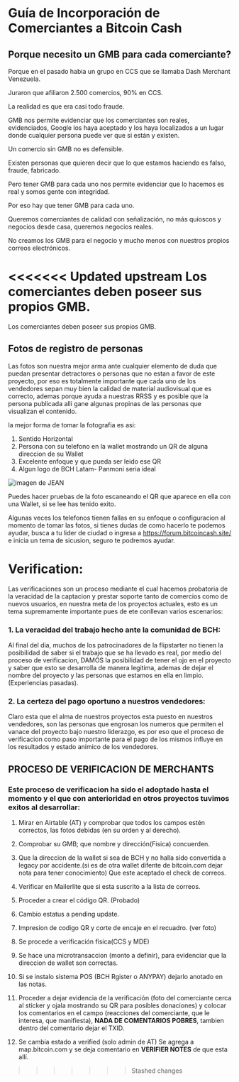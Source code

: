 
# Guía de Incorporación de Comerciantes a Bitcoin Cash

## Porque necesito un GMB para cada comerciante?

Porque en el pasado habia un grupo en CCS que se llamaba Dash Merchant Venezuela.

Juraron que afiliaron 2.500 comercios, 90% en CCS.

La realidad es que era casi todo fraude.

GMB nos permite evidenciar que los comerciantes son reales, evidenciados, Google los haya aceptado y los haya localizados a un lugar donde cualquier persona puede ver que si están y existen.

Un comercio sin GMB no es defensible.

Existen personas que quieren decir que lo que estamos haciendo es falso, fraude, fabricado.

Pero tener GMB para cada uno nos permite evidenciar que lo hacemos es real y somos gente con integridad.

Por eso hay que tener GMB para cada uno.


Queremos comerciantes de calidad con señalización, no más quioscos y negocios desde casa, queremos negocios reales.

No creamos los GMB para el negocio y mucho menos con nuestros propios correos electrónicos.

<<<<<<< Updated upstream
Los comerciantes deben poseer sus propios GMB.
=======
Los comerciantes deben poseer sus propios GMB.

## Fotos de registro de personas

Las fotos son nuestra mejor arma ante cualquier elemento de duda que puedan presentar detractores o personas que no estan a favor de este proyecto, por eso es totalmente importante que cada uno de los vendedores sepan muy bien la calidad de material audiovisual que es correcto, ademas porque ayuda a nuestras RRSS y es posible que la persona publicada alli gane algunas propinas de las personas que visualizan el contenido.


la mejor forma de tomar la fotografia es asi:

1. Sentido Horizontal
2. Persona con su telefono en la wallet mostrando un QR de alguna direccion de su Wallet
3. Excelente enfoque y que pueda ser leido ese QR
4. Algun logo de BCH Latam- Panmoni seria ideal


![imagen de JEAN](https://www.google.com.co/search?q=bitcoincash.site&hl=es-419&authuser=0&tbm=isch&sxsrf=ALeKk020bWmPk5S5GY0DHnJ15oD486j2yQ%3A1619618274646&source=hp&biw=1366&bih=657&ei=4mmJYNjUJLax5NoPk8ecoAE&oq=bitcoincash.site&gs_lcp=CgNpbWcQAzoECCMQJzoICAAQsQMQgwE6BQgAELEDOgIIADoECAAQHjoECAAQGDoGCAAQChAYUNQFWNYxYN04aABwAHgCgAHcBYgBtSySAQ0wLjEuNy4yLjMuMi4xmAEAoAEBqgELZ3dzLXdpei1pbWc&sclient=img&ved=0ahUKEwjYzbefjKHwAhW2GFkFHZMjBxQQ4dUDCAc&uact=5#imgrc=RtL4lJSv6jvB0M)


Puedes hacer pruebas de la foto escaneando el QR que aparece en ella con una Wallet, si se lee has tenido exito.

Algunas veces los telefonos tienen fallas en su enfoque o configuracion al momento de tomar las fotos, si tienes dudas de como hacerlo te podemos ayudar, busca a tu lider de ciudad o ingresa a https://forum.bitcoincash.site/ e inicia un tema de sicusion, seguro te podremos ayudar. 

# **Verification:**

Las verificaciones son un proceso mediante el cual hacemos probatoria de la veracidad de la captacion y prestar soporte tanto de comercios como de nuevos usuarios, en nuestra meta de los proyectos actuales, esto es un tema supremamente importante pues de ete conllevan varios escenarios:


### 1.  La veracidad del trabajo hecho ante la comunidad de BCH:
Al final del dia, muchos de los patrocinadores de la flipstarter no tienen la posibilidad de saber si el trabajo que se ha  llevado es real, por medio del proceso de verificacion, DAMOS la posibilidad de tener el ojo en el proyecto y saber que esto se desarrolla de manera legitima, ademas de dejar el nombre del proyecto y las personas que estamos en ella en limpio. (Experiencias pasadas).

### 2. La certeza del pago oportuno a nuestros vendedores:

Claro esta que el alma de nuestros proyectos esta puesto en nuestros vendedores, son las personas que engrosan los numeros que permiten el vanace del proyecto bajo nuestro liderazgo, es por eso que el proceso de verificacion como paso importante para el pago de los mismos influye en los resultados y estado animico de los vendedores.

## **PROCESO DE VERIFICACION DE MERCHANTS**

### Este proceso de verificacion ha sido el adoptado hasta el momento y el que con anterioridad en otros proyectos tuvimos exitos al desarrollar:


1. Mirar en Airtable (AT) y comprobar que todos los campos estén correctos, las fotos debidas (en su orden y al derecho).

2. Comprobar su GMB; que nombre y dirección(Fisica) concuerden.

3. Que la direccion de la wallet si sea de BCH y no halla sido convertida a legacy por accidente.(si es de otra wallet difente de bitcoin.com dejar nota para tener conocimiento)
Que este aceptado el check de correos.

4. Verificar en Mailerlite que si esta suscrito a la lista de correos.

5. Proceder a crear el código QR. (Probado)

6. Cambio estatus a pending update.
7. Impresion de codigo QR y corte de encaje en el recuadro. (ver foto)

8. Se procede a verificación física(CCS y MDE)

9. Se hace una microtransaccion (monto a definir), para evidenciar que la direccion de wallet son correctas.

10. Si se instalo sistema POS (BCH Rgister o ANYPAY) dejarlo anotado en las notas.

11. Proceder a dejar evidencia de la verificación (foto del comerciante cerca al sticker y ojala mostrando su QR para posibles donaciones) y colocar los comentarios en el campo (reacciones del comerciante, que le interesa, que manifiesta), **NADA DE COMENTARIOS POBRES**, tambien dentro del comentario dejar el TXID.

12. Se cambia estado a verified (solo admin de AT)
Se agrega a map.bitcoin.com y se deja comentario en **VERIFIER NOTES** de que esta allí.
>>>>>>> Stashed changes
